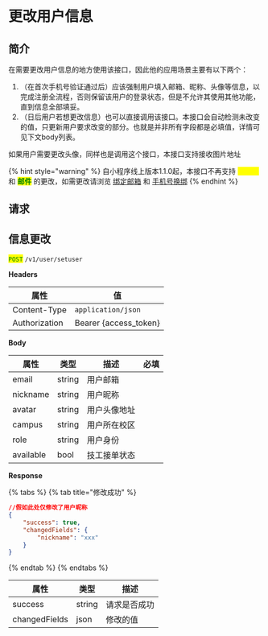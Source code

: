 # 更改用户信息

## 简介

在需要更改用户信息的地方使用该接口，因此他的应用场景主要有以下两个：

1. （在首次手机号验证通过后）应该强制用户填入邮箱、昵称、头像等信息，以完成注册全流程，否则保留该用户的登录状态，但是不允许其使用其他功能，直到信息全部填妥。
2. （日后用户若想更改信息）也可以直接调用该接口。本接口会自动检测未改变的值，只更新用户要求改变的部分。也就是并非所有字段都是必填值，详情可见下文body列表。

如果用户需要更改头像，同样也是调用这个接口，本接口支持接收图片地址

{% hint style="warning" %}
自小程序线上版本1.1.0起，本接口不再支持 <mark style="color:yellow;">**手机号**</mark> 和  <mark style="color:green;">**邮件**</mark> 的更改，如需更改请浏览 [绑定邮箱](newemail.md) 和 [手机号换绑](phonechange.md)
{% endhint %}

## &#x20;请求

## 信息更改

<mark style="color:green;">`POST`</mark> `/v1/user/setuser`

**Headers**

| 属性            | 值                      |
| ------------- | ---------------------- |
| Content-Type  | `application/json`     |
| Authorization | Bearer {access\_token} |

**Body**

| 属性        | 类型     | 描述     | 必填 |
| --------- | ------ | ------ | -- |
| email     | string | 用户邮箱   |    |
| nickname  | string | 用户昵称   |    |
| avatar    | string | 用户头像地址 |    |
| campus    | string | 用户所在校区 |    |
| role      | string | 用户身份   |    |
| available | bool   | 技工接单状态 |    |

**Response**

{% tabs %}
{% tab title="修改成功" %}
```json
//假如此处仅修改了用户昵称
{
	"success": true,
	"changedFields": {
		"nickname": "xxx"
	}
}
```
{% endtab %}
{% endtabs %}

| 属性            | 类型     | 描述     |
| ------------- | ------ | ------ |
| success       | string | 请求是否成功 |
| changedFields | json   | 修改的值   |

